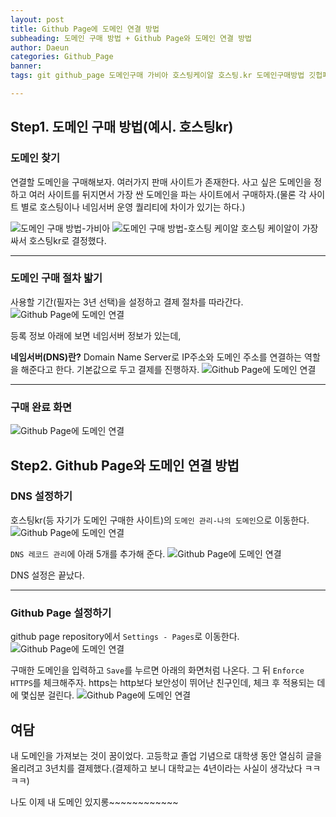 ```yaml
---
layout: post
title: Github Page에 도메인 연결 방법
subheading: 도메인 구매 방법 + Github Page와 도메인 연결 방법 
author: Daeun
categories: Github_Page
banner:
tags: git github_page 도메인구매 가비아 호스팅케이알 호스팅.kr 도메인구매방법 깃헙페이지

---
```


## Step1. 도메인 구매 방법(예시. 호스팅kr)
### 도메인 찾기
연결할 도메인을 구매해보자. 여러가지 판매 사이트가 존재한다. 사고 싶은 도메인을 정하고 여러 사이트를 뒤지면서 가장 싼 도메인을 파는 사이트에서 구매하자.(물론 각 사이트 별로 호스팅이나 네임서버 운영 퀄리티에 차이가 있기는 하다.)

![도메인 구매 방법-가비아](https://user-images.githubusercontent.com/79370538/208103266-79423052-1319-4e34-a169-c9a813b66827.png)
![도메인 구매 방법-호스팅 케이알](https://user-images.githubusercontent.com/79370538/208103395-ce234c49-60cb-4353-9aaf-92bc03bc52d5.png)
호스팅 케이알이 가장 싸서 호스팅kr로 결정했다.

---
### 도메인 구매 절차 밟기
사용할 기간(필자는 3년 선택)을 설정하고 결제 절차를 따라간다.
![Github Page에 도메인 연결](https://user-images.githubusercontent.com/79370538/208103949-116790d3-c174-414d-a1a0-d5cfb629328a.png)

등록 정보 아래에 보면 네임서버 정보가 있는데,

**네임서버(DNS)란?** 
Domain Name Server로 IP주소와 도메인 주소를 연결하는 역할을 해준다고 한다. 기본값으로 두고 결제를 진행하자.
![Github Page에 도메인 연결](https://user-images.githubusercontent.com/79370538/208104162-aed432e2-3a84-4113-9d24-7022d7d353e3.png)

---
### 구매 완료 화면 
![Github Page에 도메인 연결](https://user-images.githubusercontent.com/79370538/208105222-1ae50ab5-20cf-43af-951b-b6b555ef0bbe.png)


## Step2. Github Page와 도메인 연결 방법
### DNS 설정하기
호스팅kr(등 자기가 도메인 구매한 사이트)의 `도메인 관리-나의 도메인`으로 이동한다.
![Github Page에 도메인 연결](https://user-images.githubusercontent.com/79370538/208109460-f49c4bc7-1247-42d5-a818-1d12d4963bd6.png)

`DNS 레코드 관리`에 아래 5개를 추가해 준다.
![Github Page에 도메인 연결](https://user-images.githubusercontent.com/79370538/208109605-93e4af65-8ccd-4572-93cb-7bb35a78b20d.png)

DNS 설정은 끝났다.

---
### Github Page 설정하기

github page repository에서 `Settings - Pages`로 이동한다.
![Github Page에 도메인 연결](https://user-images.githubusercontent.com/79370538/208109744-e51f1d0d-08fe-4d9e-983e-51297bf808b7.png)

구매한 도메인을 입력하고 `Save`를 누르면 아래의 화면처럼 나온다.
그 뒤 `Enforce HTTPS`를 체크해주자. https는 http보다 보안성이 뛰어난 친구인데, 체크 후 적용되는 데에 몇십분 걸린다.
![Github Page에 도메인 연결](https://user-images.githubusercontent.com/79370538/208109842-4aef24b7-1977-41ef-a3e9-17604c318b21.png)

## 여담
내 도메인을 가져보는 것이 꿈이었다. 고등학교 졸업 기념으로 대학생 동안 열심히 글을 올리려고 3년치를 결제했다.(결제하고 보니 대학교는 4년이라는 사실이 생각났다 ㅋㅋㅋㅋ) 

나도 이제 내 도메인 있지롱~~~~~~~~~~~~